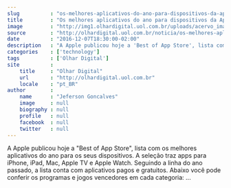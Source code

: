```yaml
---
slug          : "os-melhores-aplicativos-do-ano-para-dispositivos-da-apple"
title         : "Os melhores aplicativos do ano para dispositivos da Apple"
image         : "http://img1.olhardigital.uol.com.br/uploads/acervo_imagens/2016/06/20160608155503_660_420.jpg"
source        : "http://olhardigital.uol.com.br/noticia/os-melhores-aplicativos-do-ano-para-ios/64482"
date          : "2016-12-07T18:30:00-02:00"
description   : "A Apple publicou hoje a 'Best of App Store', lista com os melhores aplicativos do ano para os seus dispositivos. A seleção traz apps para iPhone, iPad, Mac, Apple TV e Apple Watch. Seguindo a linha do ano passado, a lista conta com aplicativos pagos e gratuitos. Abaixo você pode conferir os programas e jogos vencedores em cada categoria: ..."
categories    : ['technology']
tags          : ['Olhar Digital']
site          :
    title     : "Olhar Digital"
    url       : "http://olhardigital.uol.com.br"
    locale    : "pt_BR"
author        :
    name      : "Jeferson Goncalves"
    image     : null
    biography : null
    profile   : null
    facebook  : null
    twitter   : null
---
```


A Apple publicou hoje a "Best of App Store", lista com os melhores aplicativos do ano para os seus dispositivos. A seleção traz apps para iPhone, iPad, Mac, Apple TV e Apple Watch. Seguindo a linha do ano passado, a lista conta com aplicativos pagos e gratuitos. Abaixo você pode conferir os programas e jogos vencedores em cada categoria: ...
